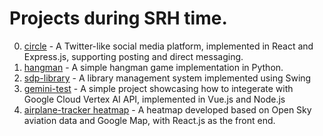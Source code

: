 # Projects during SRH time.

0. [circle](https://github.com/infomediadesign/sad-01-24-teamspringrollsauerkraut) - A Twitter-like social media platform, implemented in React and Express.js, supporting posting and direct messaging.
1. [hangman](./srh/hangman) - A simple hangman game implementation in Python.
2. [sdp-library](https://github.com/Alex-exy/srh-sdp) - A library management system implemented using Swing
3. [gemini-test](https://github.com/pkunray/gemini-test) - A simple project showcasing how to integerate with Google Cloud Vertex AI API, implemented in Vue.js and Node.js
4. [airplane-tracker heatmap](https://github.com/stickrundude/airplane-tracker/tree/usecase-heatmap) - A heatmap developed based on Open Sky aviation data and Google Map, with React.js as the front end.
